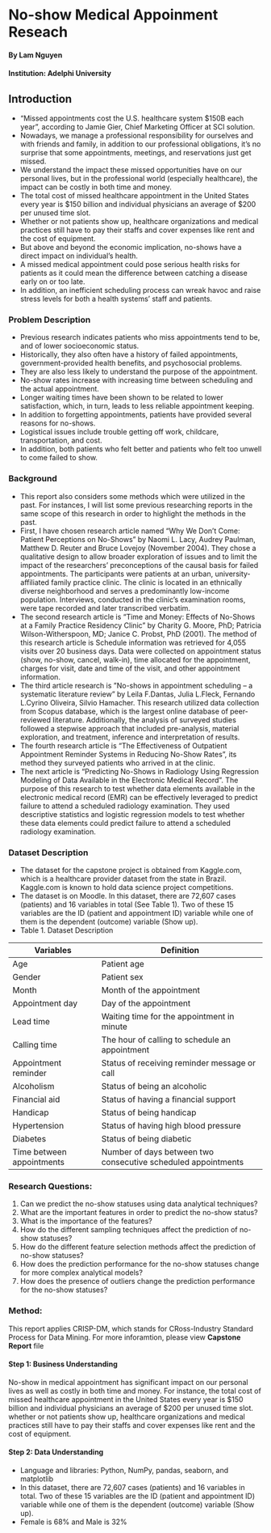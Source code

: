 # No-show Medical Appoinment Reseach
#### By Lam Nguyen
#### Institution: Adelphi University

## Introduction
- “Missed appointments cost the U.S. healthcare system $150B each year”, according to Jamie Gier, Chief Marketing Officer at SCI solution. 
- Nowadays, we manage a professional responsibility for ourselves and with friends and family, in addition to our professional obligations, it’s no surprise that some appointments, meetings, and reservations just get missed. 
- We understand the impact these missed opportunities have on our personal lives, but in the professional world (especially healthcare), the impact can be costly in both time and money. 
- The total cost of missed healthcare appointment in the United States every year is $150 billion and individual physicians an average of $200 per unused time slot. 
- Whether or not patients show up, healthcare organizations and medical practices still have to pay their staffs and cover expenses like rent and the cost of equipment. 
- But above and beyond the economic implication, no-shows have a direct impact on individual’s health. 
- A missed medical appointment could pose serious health risks for patients as it could mean the difference between catching a disease early on or too late. 
- In addition, an inefficient scheduling process can wreak havoc and raise stress levels for both a health systems’ staff and patients. 

### Problem Description
- Previous research indicates patients who miss appointments tend to be, and of lower socioeconomic status. 
- Historically, they also often have a history of failed appointments, government-provided health benefits, and psychosocial problems. 
- They are also less likely to understand the purpose of the appointment. 
- No-show rates increase with increasing time between scheduling and the actual appointment. 
- Longer waiting times have been shown to be related to lower satisfaction, which, in turn, leads to less reliable appointment keeping. 
- In addition to forgetting appointments, patients have provided several reasons for no-shows. 
- Logistical issues include trouble getting off work, childcare, transportation, and cost. 
- In addition, both patients who felt better and patients who felt too unwell to come failed to show.
### Background
- This report also considers some methods which were utilized in the past. 
For instances, I will list some previous researching reports in the same scope of this research in order to highlight the methods in the past. 
- First, I have chosen research article named “Why We Don’t Come: Patient Perceptions on No-Shows” by Naomi L. Lacy, Audrey Paulman, Matthew D. Reuter and Bruce Lovejoy (November 2004). 
They chose a qualitative design to allow broader exploration of issues and to limit the impact of the researchers’ preconceptions of the causal basis for failed appointments. 
The participants were patients at an urban, university-affiliated family practice clinic. 
The clinic is located in an ethnically diverse neighborhood and serves a predominantly low-income population. 
Interviews, conducted in the clinic’s examination rooms, were tape recorded and later transcribed verbatim. 
- The second research article is “Time and Money: Effects of No-Shows at a Family Practice Residency Clinic” by Charity G. Moore, PhD; Patricia Wilson-Witherspoon, MD; Janice C. Probst, PhD (2001). 
The method of this research article is Schedule information was retrieved for 4,055 visits over 20 business days. Data were collected on appointment status (show, no-show, cancel, walk-in), time allocated for the appointment, charges for visit, date and time of the visit, and other appointment information. 
- The third article research is ”No-shows in appointment scheduling – a systematic literature review” by Leila F.Dantas, Julia L.Fleck, Fernando L.Cyrino Oliveira, Silvio Hamacher. This research utilized data collection from Scopus database, which is the largest online database of peer- reviewed literature. 
Additionally, the analysis of surveyed studies followed a stepwise approach that included pre-analysis, material exploration, and treatment, inference and interpretation of results. 
- The fourth research article is “The Effectiveness of Outpatient Appointment Reminder Systems in Reducing No-Show Rates”, its method they surveyed patients who arrived in at the clinic. 
- The next article is “Predicting No-Shows in Radiology Using Regression Modeling of Data Available in the Electronic Medical Record”. The purpose of this research to test whether data elements available in the electronic medical record (EMR) can be effectively leveraged to predict failure to attend a scheduled radiology examination. 
They used descriptive statistics and logistic regression models to test whether these data elements could predict failure to attend a scheduled radiology examination. 
### Dataset Description
- The dataset for the capstone project is obtained from Kaggle.com, which is a healthcare provider dataset from the state in Brazil. Kaggle.com is known to hold data science project competitions.
- The dataset is on Moodle. In this dataset, there are 72,607 cases (patients) and 16 variables in total (See Table 1). Two of these 15 variables are the ID (patient and appointment ID) variable while one of them is the dependent (outcome) variable (Show up).
- Table 1. Dataset Description

Variables | Definition | 
--- | --- |
Age | Patient age | 
Gender | Patient sex | 
Month | Month of the appointment |
Appointment day | Day of the appointment | 
Lead time | Waiting time for the appointment in minute |
Calling time | The hour of calling to schedule an appointment | 
Appointment reminder | Status of receiving reminder message or call |
Alcoholism | Status of being an alcoholic | 
Financial aid | Status of having a financial support |
Handicap | Status of being handicap | 
Hypertension | Status of having high blood pressure |
Diabetes | Status of being diabetic | 
Time between appointments | Number of days between two consecutive scheduled appointments |

### Research Questions:
1.	Can we predict the no-show statuses using data analytical techniques?
2.	What are the important features in order to predict the no-show status?
3.	What is the importance of the features?
4.	How do the different sampling techniques affect the prediction of no-show statuses?
5.	How do the different feature selection methods affect the prediction of no-show statuses?
6.	How does the prediction performance for the no-show statuses change for more complex analytical models?
7.	How does the presence of outliers change the prediction performance for the no-show statuses?

### Method:
This report applies CRISP-DM, which stands for CRoss-Industry Standard Process for Data Mining. For more inforamtion, please view **Capstone Report** file
#### Step 1: Business Understanding
No-show in medical appointment has  significant impact on our personal lives as well as costly in both time and money. For instance, the total cost of missed healthcare appointment in the United States every year is $150 billion and individual physicians an average of $200 per unused time slot. whether or not patients show up, healthcare organizations and medical practices still have to pay their staffs and cover expenses like rent and the cost of equipment.
#### Step 2: Data Understanding
- Language and libraries: Python, NumPy, pandas, seaborn, and matplotlib
- In this dataset, there are 72,607 cases (patients) and 16 variables in total. Two of these 15 variables are the ID (patient and appointment ID) variable while one of them is the dependent (outcome) variable (Show up). 
- Female is 68% and Male is 32%
